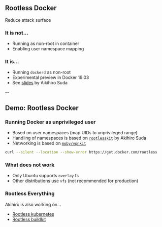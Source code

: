 ## Rootless Docker

Reduce attack surface

### It is not...

- Running as non-root in container
- Enabling user namespace mapping

### It is...

- Running `dockerd` as non-root
- Experimental preview in Docker 19.03
- See [slides](https://de.slideshare.net/AkihiroSuda/dockercon-2019-hardening-docker-daemon-with-rootless-mode) by Aikihiro Suda

--

## Demo: Rootless Docker

### Running Docker as unprivileged user

- Based on user namespaces (map UIDs to unprivileged range)
- Handling of namespaces is based on [`rootlesskit`](https://github.com/rootless-containers/rootlesskit) by Akihiro Suda
- Networking is based on [`moby/vpnkit`](https://github.com/moby/vpnkit)

```bash
curl --silent --location --show-error https://get.docker.com/rootless | sh
```

### What does not work

- Only Ubuntu supports `overlay` fs
- Other distributions use `vfs` (not recommended for production)

### Rootless Everything

Akihiro is also working on...

- [Rootless kubernetes](https://github.com/rootless-containers/usernetes)
- [Rootless buildkit](https://github.com/moby/buildkit/blob/master/docs/rootless.md)
